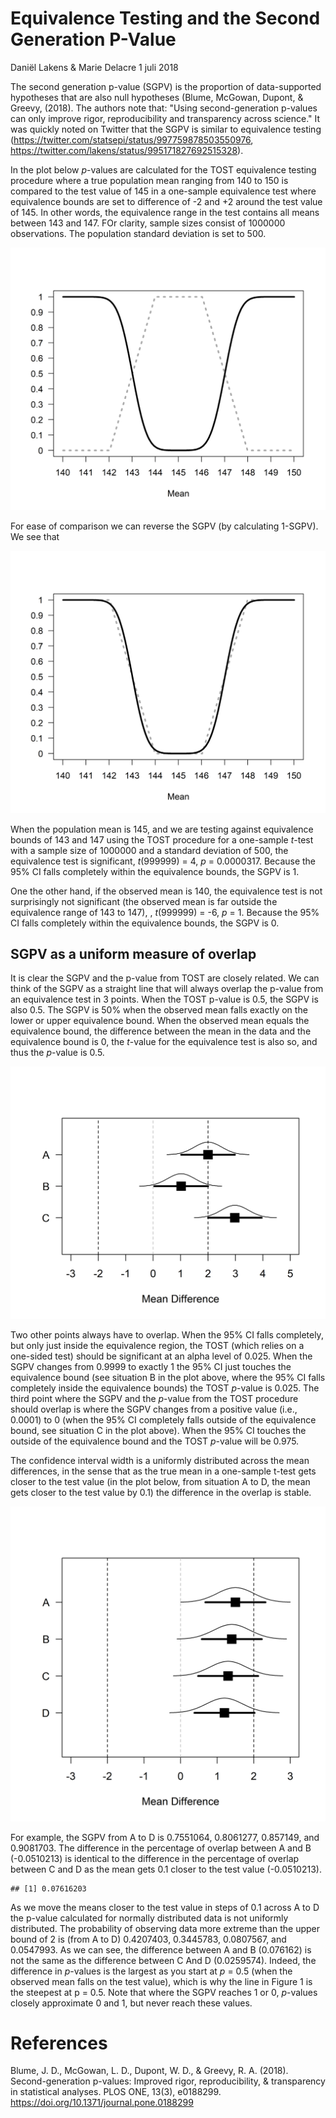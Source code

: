 Equivalence Testing and the Second Generation P-Value
================
Daniël Lakens & Marie Delacre
1 juli 2018

The second generation p-value (SGPV) is the proportion of data-supported hypotheses that are also null hypotheses (Blume, McGowan, Dupont, & Greevy, (2018). The authors note that: "Using second-generation p-values can only improve rigor, reproducibility and transparency across science." It was quickly noted on Twitter that the SGPV is similar to equivalence testing (<https://twitter.com/statsepi/status/997759878503550976>, <https://twitter.com/lakens/status/995171827692515328>).

In the plot below *p*-values are calculated for the TOST equivalence testing procedure where a true population mean ranging from 140 to 150 is compared to the test value of 145 in a one-sample equivalence test where equivalence bounds are set to difference of -2 and +2 around the test value of 145. In other words, the equivalence range in the test contains all means between 143 and 147. FOr clarity, sample sizes consist of 1000000 observations. The population standard deviation is set to 500.

![](sgpv_vs_TOST_files/figure-markdown_github/sgpv_tost-1.png)

For ease of comparison we can reverse the SGPV (by calculating 1-SGPV). We see that

![](sgpv_vs_TOST_files/figure-markdown_github/1-sgpv_tost-1.png)

When the population mean is 145, and we are testing against equivalence bounds of 143 and 147 using the TOST procedure for a one-sample *t*-test with a sample size of 1000000 and a standard deviation of 500, the equivalence test is significant, *t*(999999) = 4, *p* = 0.0000317. Because the 95% CI falls completely within the equivalence bounds, the SGPV is 1.

One the other hand, if the observed mean is 140, the equivalence test is not surprisingly not significant (the observed mean is far outside the equivalence range of 143 to 147), , *t*(999999) = -6, *p* = 1. Because the 95% CI falls completely within the equivalence bounds, the SGPV is 0.

SGPV as a uniform measure of overlap
------------------------------------

It is clear the SGPV and the p-value from TOST are closely related. We can think of the SGPV as a straight line that will always overlap the p-value from an equivalence test in 3 points. When the TOST p-value is 0.5, the SGPV is also 0.5. The SGPV is 50% when the observed mean falls exactly on the lower or upper equivalence bound. When the observed mean equals the equivalence bound, the difference between the mean in the data and the equivalence bound is 0, the *t*-value for the equivalence test is also so, and thus the *p*-value is 0.5.

![](sgpv_vs_TOST_files/figure-markdown_github/unnamed-chunk-6-1.png)

Two other points always have to overlap. When the 95% CI falls completely, but only just inside the equivalence region, the TOST (which relies on a one-sided test) should be significant at an alpha level of 0.025. When the SGPV changes from 0.9999 to exactly 1 the 95% CI just touches the equivalence bound (see situation B in the plot above, where the 95% CI falls completely inside the equivalence bounds) the TOST *p*-value is 0.025. The third point where the SGPV and the *p*-value from the TOST procedure should overlap is where the SGPV changes from a positive value (i.e., 0.0001) to 0 (when the 95% CI completely falls outside of the equivalence bound, see situation C in the plot above). When the 95% CI touches the outside of the equivalence bound and the TOST *p*-value will be 0.975.

The confidence interval width is a uniformly distributed across the mean differences, in the sense that as the true mean in a one-sample t-test gets closer to the test value (in the plot below, from situation A to D, the mean gets closer to the test value by 0.1) the difference in the overlap is stable.

![](sgpv_vs_TOST_files/figure-markdown_github/unnamed-chunk-8-1.png)

For example, the SGPV from A to D is 0.7551064, 0.8061277, 0.857149, and 0.9081703. The difference in the percentage of overlap between A and B (-0.0510213) is identical to the difference in the percentage of overlap between C and D as the mean gets 0.1 closer to the test value (-0.0510213).

    ## [1] 0.07616203

As we move the means closer to the test value in steps of 0.1 across A to D the p-value calculated for normally distributed data is not uniformly distributed. The probability of observing data more extreme than the upper bound of 2 is (from A to D) 0.4207403, 0.3445783, 0.0807567, and 0.0547993. As we can see, the difference between A and B (0.076162) is not the same as the difference between C And D (0.0259574). Indeed, the difference in *p*-values is the largest as you start at *p* = 0.5 (when the observed mean falls on the test value), which is why the line in Figure 1 is the steepest at p = 0.5. Note that where the SGPV reaches 1 or 0, *p*-values closely approximate 0 and 1, but never reach these values.

References
==========

Blume, J. D., McGowan, L. D., Dupont, W. D., & Greevy, R. A. (2018). Second-generation p-values: Improved rigor, reproducibility, & transparency in statistical analyses. PLOS ONE, 13(3), e0188299. <https://doi.org/10.1371/journal.pone.0188299>

